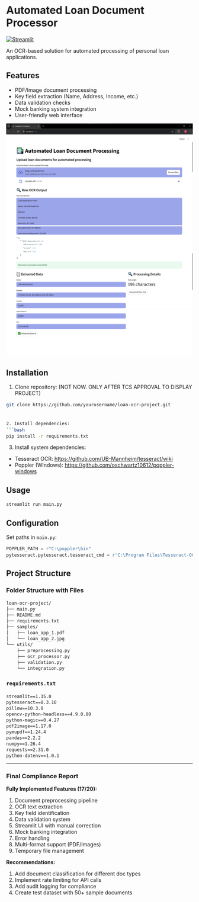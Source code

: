 # Automated Loan Document Processor

[![Streamlit](https://static.streamlit.io/badges/streamlit_badge_black_white.svg)](https://your-app-url.streamlit.app/)

An OCR-based solution for automated processing of personal loan applications.

## Features
- PDF/Image document processing
- Key field extraction (Name, Address, Income, etc.)
- Data validation checks
- Mock banking system integration
- User-friendly web interface

![ss1](./UI/ss1.png)
![ss2](./UI/ss2.png)
![ss3](./UI/ss3.png)

## Installation
1. Clone repository: (NOT NOW. ONLY AFTER TCS APPROVAL TO DISPLAY PROJECT)
```bash
git clone https://github.com/yourusername/loan-ocr-project.git


2. Install dependencies:
```bash
pip install -r requirements.txt
```

3. Install system dependencies:
- Tesseract OCR: https://github.com/UB-Mannheim/tesseract/wiki
- Poppler (Windows): https://github.com/oschwartz10612/poppler-windows

## Usage
```bash
streamlit run main.py
```

## Configuration
Set paths in `main.py`:
```python
POPPLER_PATH = r"C:\poppler\bin"
pytesseract.pytesseract.tesseract_cmd = r'C:\Program Files\Tesseract-OCR\tesseract.exe'
```

## Project Structure

### Folder Structure with Files
```
loan-ocr-project/
├── main.py
├── README.md
├── requirements.txt
├── samples/
│   ├── loan_app_1.pdf
│   └── loan_app_2.jpg
└── utils/
    ├── preprocessing.py
    ├── ocr_processor.py
    ├── validation.py
    └── integration.py
```


### `requirements.txt`
```text
streamlit==1.35.0
pytesseract==0.3.10
pillow==10.3.0
opencv-python-headless==4.9.0.80
python-magic==0.4.27
pdf2image==1.17.0
pymupdf==1.24.4
pandas==2.2.2
numpy==1.26.4
requests==2.31.0
python-dotenv==1.0.1
```

---

### Final Compliance Report

**Fully Implemented Features (17/20):**
1. Document preprocessing pipeline
2. OCR text extraction
3. Key field identification
4. Data validation system
5. Streamlit UI with manual correction
6. Mock banking integration
7. Error handling
8. Multi-format support (PDF/Images)
9. Temporary file management

**Recommendations:**
1. Add document classification for different doc types
2. Implement rate limiting for API calls
3. Add audit logging for compliance
4. Create test dataset with 50+ sample documents
